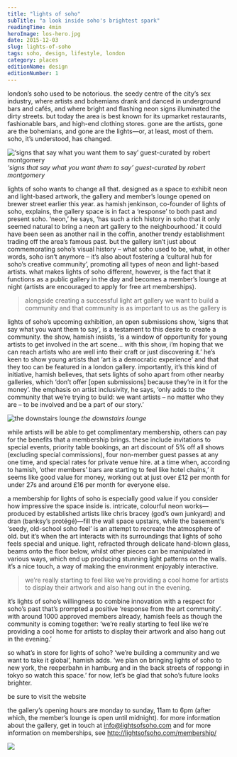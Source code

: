 ```yaml
---
title: "lights of soho"
subTitle: "a look inside soho's brightest spark"
readingTime: 4min
heroImage: los-hero.jpg
date: 2015-12-03
slug: lights-of-soho
tags: soho, design, lifestyle, london
category: places
editionName: design
editionNumber: 1
---
```


london’s soho used to be notorious. the seedy centre of the city’s sex industry, where artists and bohemians drank and danced in underground bars and cafés, and where bright and flashing neon signs illuminated the dirty streets. but today the area is best known for its upmarket restaurants, fashionable bars, and high-end clothing stores. gone are the artists, gone are the bohemians, and gone are the lights—or, at least, most of them. soho, it’s understood, has changed.

![‘signs that say what you want them to say’ guest-curated by robert montgomery](de-la-warr-pavilion-installation-best-one-colour-corrected_pfm16_rvb_0002.jpg)
*‘signs that say what you want them to say’ guest-curated by robert montgomery*

lights of soho wants to change all that. designed as a space to exhibit neon and light-based artwork, the gallery and member’s lounge opened on brewer street earlier this year. as hamish jenkinson, co-founder of lights of soho, explains, the gallery space is in fact a ‘response’ to both past and present soho. ‘neon,’ he says, ‘has such a rich history in soho that it only seemed natural to bring a neon art gallery to the neighbourhood.’ it could have been seen as another nail in the coffin, another trendy establishment trading off the area’s famous past. but the gallery isn’t just about commemorating soho’s visual history – what soho used to be, what, in other words, soho isn’t anymore – it’s also about fostering a ‘cultural hub for soho’s creative community’, promoting all types of neon and light-based artists. what makes lights of soho different, however, is the fact that it functions as a public gallery in the day and becomes a member’s lounge at night (artists are encouraged to apply for free art memberships).

>alongside creating a successful light art gallery we want to build a community and that community is as important to us as the gallery is

lights of soho’s upcoming exhibition, an open submissions show, ‘signs that say what you want them to say’, is a testament to this desire to create a community. the show, hamish insists, ‘is a window of opportunity for young artists to get involved in the art scene… with this show, i’m hoping that we can reach artists who are well into their craft or just discovering it.’ he’s keen to show young artists that ‘art is a democratic experience’ and that they too can be featured in a london gallery. importantly, it’s this kind of initiative, hamish believes, that sets lights of soho apart from other nearby galleries, which ‘don’t offer [open submissions] because they’re in it for the money’. the emphasis on artist inclusivity, he says, ‘only adds to the community that we’re trying to build: we want artists – no matter who they are – to be involved and be a part of our story.’

![the downstairs lounge](lounge.jpg)
*the downstairs lounge*

while artists will be able to get complimentary membership, others can pay for the benefits that a membership brings. these include invitations to special events, priority table bookings, an art discount of 5% off all shows (excluding special commissions), four non-member guest passes at any one time, and special rates for private venue hire. at a time when, according to hamish, ‘other members’ bars are starting to feel like hotel chains,’ it seems like good value for money, working out at just over £12 per month for under 27s and around £16 per month for everyone else.

a membership for lights of soho is especially good value if you consider how impressive the space inside is. intricate, colourful neon works—produced by established artists like chris bracey (god’s own junkyard) and dran (banksy’s protégé)—fill the wall space upstairs, while the basement’s ‘seedy, old-school soho feel’ is an attempt to recreate the atmosphere of old. but it’s when the art interacts with its surroundings that lights of soho feels special and unique. light, refracted through delicate hand-blown glass, beams onto the floor below, whilst other pieces can be manipulated in various ways, which end up producing stunning light patterns on the walls. it’s a nice touch, a way of making the environment enjoyably interactive.

>we’re really starting to feel like we’re providing a cool home for artists to display their artwork and also hang out in the evening.

it’s lights of soho’s willingness to combine innovation with a respect for soho’s past that’s prompted a positive ‘response from the art community’. with around 1000 approved members already, hamish feels as though the community is coming together: ‘we’re really starting to feel like we’re providing a cool home for artists to display their artwork and also hang out in the evening.’

so what’s in store for lights of soho? ‘we’re building a community and we want to take it global’, hamish adds. ‘we plan on bringing lights of soho to new york, the reeperbahn in hamburg and in the back streets of roppongi in tokyo so watch this space.’ for now, let’s be glad that soho’s future looks brighter.

be sure to visit the website

the gallery’s opening hours are monday to sunday, 11am to 6pm (after which, the member’s lounge is open until midnight). for more information about the gallery, get in touch at info@lightsofsoho.com and for more information on memberships, see http://lightsofsoho.com/membership/

![](los-footer.jpg)
